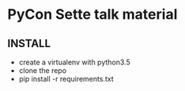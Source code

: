 # PyCon Sette talk material

## INSTALL

- create a virtualenv with python3.5
- clone the repo
- pip install -r requirements.txt

